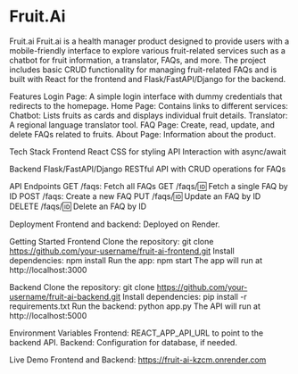 # Fruit.Ai

Fruit.ai
Fruit.ai is a health manager product designed to provide users with a mobile-friendly interface to explore various fruit-related services such as a chatbot for fruit information, a translator, FAQs, and more. The project includes basic CRUD functionality for managing fruit-related FAQs and is built with React for the frontend and Flask/FastAPI/Django for the backend.

Features
Login Page: A simple login interface with dummy credentials that redirects to the homepage.
Home Page: Contains links to different services:
Chatbot: Lists fruits as cards and displays individual fruit details.
Translator: A regional language translator tool.
FAQ Page: Create, read, update, and delete FAQs related to fruits.
About Page: Information about the product.

Tech Stack
Frontend
React
CSS for styling
API Interaction with async/await

Backend
Flask/FastAPI/Django
RESTful API with CRUD operations for FAQs

API Endpoints
GET /faqs: Fetch all FAQs
GET /faqs/:id: Fetch a single FAQ by ID
POST /faqs: Create a new FAQ
PUT /faqs/:id: Update an FAQ by ID
DELETE /faqs/:id: Delete an FAQ by ID

Deployment
Frontend and backend: Deployed on Render.

Getting Started
Frontend
Clone the repository: git clone https://github.com/your-username/fruit-ai-frontend.git
Install dependencies: npm install
Run the app: npm start
The app will run at http://localhost:3000

Backend
Clone the repository: git clone https://github.com/your-username/fruit-ai-backend.git
Install dependencies: pip install -r requirements.txt
Run the backend: python app.py
The API will run at http://localhost:5000

Environment Variables
Frontend: REACT_APP_API_URL to point to the backend API.
Backend: Configuration for database, if needed.

Live Demo
Frontend and Backend: https://fruit-ai-kzcm.onrender.com

